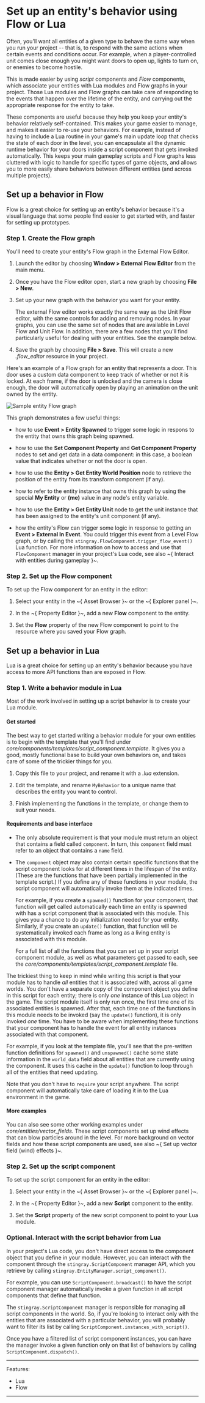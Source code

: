 # Set up an entity's behavior using Flow or Lua

Often, you'll want all entities of a given type to behave the same way when you run your project -- that is, to respond with the same actions when certain events and conditions occur. For example, when a player-controlled unit comes close enough you might want doors to open up, lights to turn on, or enemies to become hostile.

This is made easier by using *script* components and *Flow* components, which associate your entities with Lua modules and Flow graphs in your project. Those Lua modules and Flow graphs can take care of responding to the events that happen over the lifetime of the entity, and carrying out the appropriate response for the entity to take.

These components are useful because they help you keep your entity's behavior relatively self-contained. This makes your game easier to manage, and makes it easier to re-use your behaviors. For example, instead of having to include a Lua routine in your game's main update loop that checks the state of each door in the level, you can encapsulate all the dynamic runtime behavior for your doors inside a script component that gets invoked automatically. This keeps your main gameplay scripts and Flow graphs less cluttered with logic to handle for specific types of game objects, and allows you to more easily share behaviors between different entities (and across multiple projects).

## Set up a behavior in Flow

Flow is a great choice for setting up an entity's behavior because it's a visual language that some people find easier to get started with, and faster for setting up prototypes.

### Step 1. Create the Flow graph

You'll need to create your entity's Flow graph in the External Flow Editor.

1.	Launch the editor by choosing **Window > External Flow Editor** from the main menu.

2.	Once you have the Flow editor open, start a new graph by choosing **File > New**.

3.	Set up your new graph with the behavior you want for your entity.

	The external Flow editor works exactly the same way as the Unit Flow editor, with the same controls for adding and removing nodes. In your graphs, you can use the same set of nodes that are available in Level Flow and Unit Flow. In addition, there are a few nodes that you'll find particularly useful for dealing with your entities. See the example below.

4.	Save the graph by choosing **File > Save**. This will create a new *.flow_editor* resource in your project.

Here's an example of a Flow graph for an entity that represents a door. This door uses a custom data component to keep track of whether or not it is locked. At each frame, if the door is unlocked and the camera is close enough, the door will automatically open by playing an animation on the unit owned by the entity.

![Sample entity Flow graph](../images/entity_flow_example.png)

This graph demonstrates a few useful things:

-	how to use **Event > Entity Spawned** to trigger some logic in respons to the entity that owns this graph being spawned.

-	how to use the **Set Component Property** and **Get Component Property** nodes to set and get data in a data component: in this case, a boolean value that indicates whether or not the door is open.

-	how to use the **Entity > Get Entity World Position** node to retrieve the position of the entity from its transform component (if any).

-	how to refer to the entity instance that owns this graph by using the special **My Entity** or **(me)** value in any node's entity variable.

-	how to use the **Entity > Get Entity Unit** node to get the unit instance that has been assigned to the entity's unit component (if any).

-	how the entity's Flow can trigger some logic in response to getting an **Event > External In Event**. You could trigger this event from a Level Flow graph, or by calling the `stingray.FlowComponent.trigger_flow_event()` Lua function. For more information on how to access and use that `FlowComponent` manager in your project's Lua code, see also ~{ Interact with entities during gameplay }~.

### Step 2. Set up the Flow component

To set up the Flow component for an entity in the editor:

1.	Select your entity in the ~{ Asset Browser }~ or the ~{ Explorer panel }~.

2.	In the ~{ Property Editor }~, add a new **Flow** component to the entity.

3.	Set the **Flow** property of the new Flow component to point to the resource where you saved your Flow graph.

## Set up a behavior in Lua

Lua is a great choice for setting up an entity's behavior because you have access to more API functions than are exposed in Flow.

### Step 1. Write a behavior module in Lua

Most of the work involved in setting up a script behavior is to create your Lua module.

#### Get started

The best way to get started writing a behavior module for your own entities is to begin with the template that you'll find under *core/components/templates/script_component.template*. It gives you a good, mostly functional base to build your own behaviors on, and takes care of some of the trickier things for you.

1.	Copy this file to your project, and rename it with a *.lua* extension.

2.	Edit the template, and rename `MyBehavior` to a unique name that describes the entity you want to control.

3.	Finish implementing the functions in the template, or change them to suit your needs.

#### Requirements and base interface

-	The only absolute requirement is that your module must return an object that contains a field called `component`. In turn, this `component` field must refer to an object that contains a `name` field.

-	The `component` object may also contain certain specific functions that the script component looks for at different times in the lifespan of the entity. (These are the functions that have been partially implemented in the template script.) If you define any of these functions in your module, the script component will automatically invoke them at the indicated times.

	For example, if you create a `spawned()` function for your component, that function will get called automatically each time an entity is spawned with has a script component that is associated with this module. This gives you a chance to do any initialization needed for your entity. Similarly, if you create an `update()` function, that function will be systematically invoked each frame as long as a living entity is associated with this module.

	For a full list of all the functions that you can set up in your script component module, as well as what parameters get passed to each, see the *core/components/templates/script_component.template* file.

The trickiest thing to keep in mind while writing this script is that your module has to handle *all* entities that it is associated with, across all game worlds. You don't have a separate copy of the component object you define in this script for each entity; there is only *one* instance of this Lua object in the game. The script module itself is only run once, the first time one of its associated entities is spawned. After that, each time one of the functions in this module needs to be invoked (say the `update()` function), it is only invoked *one* time. You have to be aware when implementing these functions that your component has to handle the event for all entity instances associated with that component.

For example, if you look at the template file, you'll see that the pre-written function definitions for `spawned()` and `unspawned()` cache some state information in the `world_data` field about all entities that are currently using the component. It uses this cache in the `update()` function to loop through all of the entities that need updating.

Note that you don't have to `require` your script anywhere. The script component will automatically take care of loading it in to the Lua environment in the game.

#### More examples

You can also see some other working examples under *core/entities/vector_fields*. These script components set up wind effects that can blow particles around in the level. For more background on vector fields and how these script components are used, see also ~{ Set up vector field (wind) effects }~.

### Step 2. Set up the script component

To set up the script component for an entity in the editor:

1.	Select your entity in the ~{ Asset Browser }~ or the ~{ Explorer panel }~.

2.	In the ~{ Property Editor }~, add a new **Script** component to the entity.

3.	Set the **Script** property of the new script component to point to your Lua module.

### Optional. Interact with the script behavior from Lua

In your project's Lua code, you don't have direct access to the component object that you define in your module. However, you can interact with the component through the `stingray.ScriptComponent` manager API, which you retrieve by calling `stingray.EntityManager.script_component()`.

For example, you can use `ScriptComponent.broadcast()` to have the script component manager automatically invoke a given function in all script components that define that function.

The `stingray.ScriptComponent` manager is responsible for managing all script components in the world. So, if you're looking to interact only with the entities that are associated with a particular behavior, you will probably want to filter its list by calling `ScriptComponent.instances_with_script()`.

Once you have a filtered list of script component instances, you can have the manager invoke a given function only on that list of behaviors by calling `ScriptComponent.dispatch()`.

---
Features:
-   Lua
-   Flow

---
